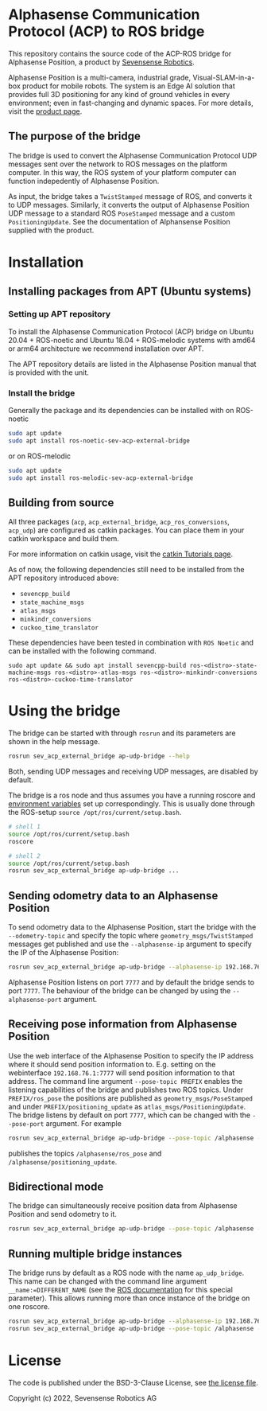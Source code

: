 # Alphasense Communication Protocol (ACP) to ROS bridge 

This repository contains the source code of the ACP-ROS bridge for Alphasense Position, a product by [Sevensense Robotics](https://www.sevensense.ai/).

Alphasense Position is a multi-camera, industrial grade, Visual-SLAM-in-a-box product for mobile robots. 
The system is an Edge AI solution that provides full 3D positioning for any kind of ground vehicles in every environment; even in fast-changing and dynamic spaces.
For more details, visit the [product page](https://www.sevensense.ai/product/alphasense-position).

## The purpose of the bridge

The bridge is used to convert the Alphasense Communication Protocol UDP messages sent over the network to ROS messages on the platform computer. 
In this way, the ROS system of your platform computer can function indepedently of Alphasense Position.

As input, the bridge takes a `TwistStamped` message of ROS, and converts it to UDP messages. 
Similarly, it converts the output of Alphasense Position UDP message to a standard ROS `PoseStamped` message and a custom `PositioningUpdate`. 
See the documentation of Alphansense Position supplied with the product.


# Installation

## Installing packages from APT (Ubuntu systems)

### Setting up APT repository

To install the Alphasense Communication Protocol (ACP) bridge on Ubuntu 20.04 + ROS-noetic and Ubuntu 18.04 + ROS-melodic systems with amd64 or arm64 architecture we recommend installation over APT.

The APT repository details are listed in the Alphasense Position manual that is provided with the unit.

### Install the bridge

Generally the package and its dependencies can be installed with on ROS-noetic

```sh
sudo apt update
sudo apt install ros-noetic-sev-acp-external-bridge
```
or on ROS-melodic
```sh
sudo apt update
sudo apt install ros-melodic-sev-acp-external-bridge
```

## Building from source

All three packages (`acp`, `acp_external_bridge`, `acp_ros_conversions`, `acp_udp`) are configured as catkin packages. 
You can place them in your catkin workspace and build them.

For more information on catkin usage, visit the [catkin Tutorials page](http://wiki.ros.org/catkin/Tutorials).

As of now, the following dependencies still need to be installed from the APT repository introduced above:
- `sevencpp_build`
- `state_machine_msgs`
- `atlas_msgs`
- `minkindr_conversions`
- `cuckoo_time_translator`

These dependencies have been tested in combination with `ROS Noetic` and can be installed with the following command.
```
sudo apt update && sudo apt install sevencpp-build ros-<distro>-state-machine-msgs ros-<distro>-atlas-msgs ros-<distro>-minkindr-conversions ros-<distro>-cuckoo-time-translator
```

# Using the bridge

The bridge can be started with through `rosrun` and its parameters are shown in the help message.

```sh
rosrun sev_acp_external_bridge ap-udp-bridge --help
```

Both, sending UDP messages and receiving UDP messages, are disabled by default.

The bridge is a ros node and thus assumes you have a running roscore and [environment variables](https://wiki.ros.org/ROS/EnvironmentVariables) set up correspondingly. This is usually done through the ROS-setup `source /opt/ros/current/setup.bash`.

```sh
# shell 1
source /opt/ros/current/setup.bash
roscore
```

```sh
# shell 2
source /opt/ros/current/setup.bash
rosrun sev_acp_external_bridge ap-udp-bridge ...
```

## Sending odometry data to an Alphasense Position

To send odometry data to the Alphasense Position, start the bridge with the `--odometry-topic` and specify the topic where `geometry_msgs/TwistStamped` messages get published and use the `--alphasense-ip` argument to specify the IP of the Alphasense Position:

```sh
rosrun sev_acp_external_bridge ap-udp-bridge --alphasense-ip 192.168.76.100 --odometry-topic /robot/velocity
```

Alphasense Position listens on port `7777` and by default the bridge sends to port `7777`. The behaviour of the bridge can be changed by using the `--alphasense-port` argument.

## Receiving pose information from Alphasense Position

Use the web interface of the Alphasense Position to specify the IP address where it should send position information to. E.g. setting on the webinterface `192.168.76.1:7777` will send position information to that address. The command line argument `--pose-topic PREFIX` enables the listening capabilities of the bridge and publishes two ROS topics. Under `PREFIX/ros_pose` the positions are published as `geometry_msgs/PoseStamped` and under `PREFIX/positioning_update` as `atlas_msgs/PositioningUpdate`. The bridge listens by default on port `7777`, which can be changed with the `--pose-port` argument. For example

```sh
rosrun sev_acp_external_bridge ap-udp-bridge --pose-topic /alphasense --pose-port 7777
```

publishes the topics `/alphasense/ros_pose` and `/alphasense/positioning_update`.

## Bidirectional mode

The bridge can simultaneously receive position data from Alphasense Position and send odometry to it.

```sh
rosrun sev_acp_external_bridge ap-udp-bridge --pose-topic /alphasense --pose-port 7777 --alphasense-ip 192.168.76.100 --odometry-topic /robot/velocity
```

## Running multiple bridge instances

The bridge runs by default as a ROS node with the name `ap_udp_bridge`. This name can be changed with the command line argument `__name:=DIFFERENT_NAME` (see the [ROS documentation](https://wiki.ros.org/Nodes#Remapping_Arguments.Special_keys) for this special parameter). This allows running more than once instance of the bridge on one roscore.

```sh
rosrun sev_acp_external_bridge ap-udp-bridge --alphasense-ip 192.168.76.100 --odometry-topic /robot/velocity __name:=odometry_bridge &
rosrun sev_acp_external_bridge ap-udp-bridge --pose-topic /alphasense --pose-port 7777 __name:=pose_bridge
```

# License

The code is published under the BSD-3-Clause License, see [the license file](LICENSE).

Copyright (c) 2022, Sevensense Robotics AG
